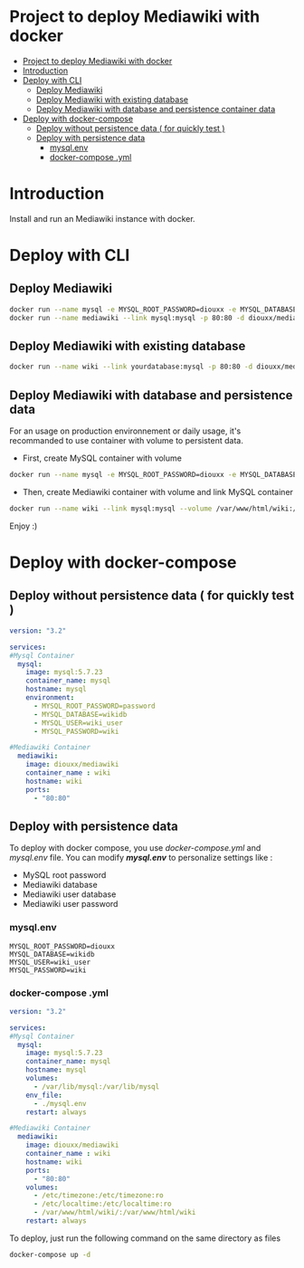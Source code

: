 # Project to deploy Mediawiki with docker

- [Project to deploy Mediawiki with docker](#project-to-deploy-mediawiki-with-docker)
- [Introduction](#introduction)
- [Deploy with CLI](#deploy-with-cli)
  - [Deploy Mediawiki](#deploy-mediawiki)
  - [Deploy Mediawiki with existing database](#deploy-mediawiki-with-existing-database)
  - [Deploy Mediawiki with database and persistence container data](#deploy-mediawiki-with-database-and-persistence-container-data)
- [Deploy with docker-compose](#deploy-with-docker-compose)
  - [Deploy without persistence data ( for quickly test )](#deploy-without-persistence-data--for-quickly-test)
  - [Deploy with persistence data](#deploy-with-persistence-data)
    - [mysql.env](#mysqlenv)
    - [docker-compose .yml](#docker-compose-yml)

# Introduction

Install and run an Mediawiki instance with docker.

# Deploy with CLI

## Deploy Mediawiki 
```sh
docker run --name mysql -e MYSQL_ROOT_PASSWORD=diouxx -e MYSQL_DATABASE=wikidb -e MYSQL_USER=wiki_user -e MYSQL_PASSWORD=wiki -d mysql:5.7.25
docker run --name mediawiki --link mysql:mysql -p 80:80 -d diouxx/mediawiki
```

## Deploy Mediawiki with existing database
```sh
docker run --name wiki --link yourdatabase:mysql -p 80:80 -d diouxx/mediawiki
```

## Deploy Mediawiki with database and persistence data

For an usage on production environnement or daily usage, it's recommanded to use container with volume to persistent data.

* First, create MySQL container with volume

```sh
docker run --name mysql -e MYSQL_ROOT_PASSWORD=diouxx -e MYSQL_DATABASE=wikidb -e MYSQL_USER=wiki_user -e MYSQL_PASSWORD=wiki --volume /var/lib/mysql:/var/lib/mysql -d mysql:5.7.25
```

* Then, create Mediawiki container with volume and link MySQL container

```sh
docker run --name wiki --link mysql:mysql --volume /var/www/html/wiki:/var/www/html/wiki -p 80:80 -d diouxx/mediawiki
```

Enjoy :)

# Deploy with docker-compose

## Deploy without persistence data ( for quickly test )
```yaml
version: "3.2"

services:
#Mysql Container
  mysql:
    image: mysql:5.7.23
    container_name: mysql
    hostname: mysql
    environment:
      - MYSQL_ROOT_PASSWORD=password
      - MYSQL_DATABASE=wikidb
      - MYSQL_USER=wiki_user
      - MYSQL_PASSWORD=wiki

#Mediawiki Container
  mediawiki:
    image: diouxx/mediawiki
    container_name : wiki
    hostname: wiki
    ports:
      - "80:80"
```

## Deploy with persistence data

To deploy with docker compose, you use *docker-compose.yml* and *mysql.env* file.
You can modify **_mysql.env_** to personalize settings like :

* MySQL root password
* Mediawiki database
* Mediawiki user database
* Mediawiki user password


### mysql.env
```
MYSQL_ROOT_PASSWORD=diouxx
MYSQL_DATABASE=wikidb
MYSQL_USER=wiki_user
MYSQL_PASSWORD=wiki
```

### docker-compose .yml
```yaml
version: "3.2"

services:
#Mysql Container
  mysql:
    image: mysql:5.7.23
    container_name: mysql
    hostname: mysql
    volumes:
      - /var/lib/mysql:/var/lib/mysql
    env_file:
      - ./mysql.env
    restart: always

#Mediawiki Container
  mediawiki:
    image: diouxx/mediawiki
    container_name : wiki
    hostname: wiki
    ports:
      - "80:80"
    volumes:
      - /etc/timezone:/etc/timezone:ro
      - /etc/localtime:/etc/localtime:ro
      - /var/www/html/wiki/:/var/www/html/wiki
    restart: always
```

To deploy, just run the following command on the same directory as files

```sh
docker-compose up -d
```
